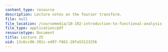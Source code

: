 ```yaml
---
content_type: resource
description: Lecture notes on the fourier transform.
file: null
file_location: /coursemedia/18-102-introduction-to-functional-analysis-spring-2009/13c6cc06301ced97f86128fa53123256_MIT18_102s09_lec25.pdf
file_type: application/pdf
resourcetype: Document
title: Lecture 25
uid: 13c6cc06-301c-ed97-f861-28fa53123256
---
```

